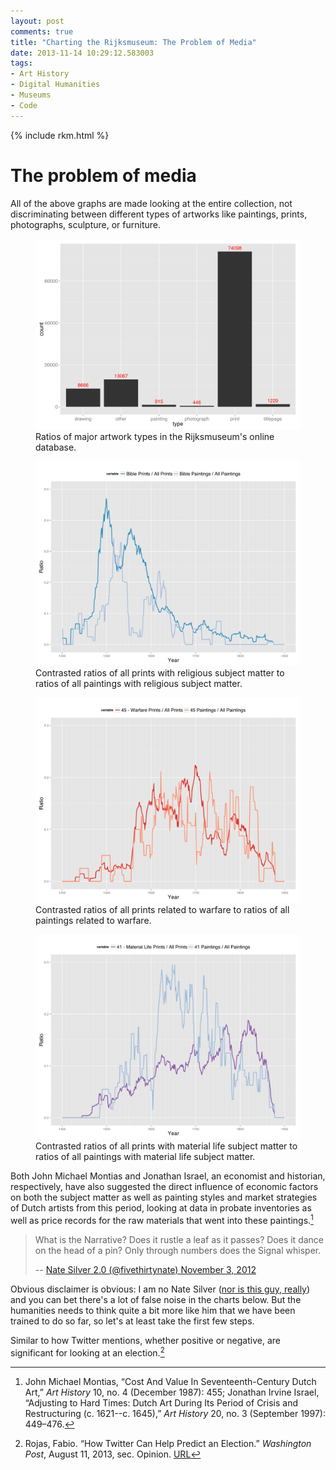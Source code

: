 ```yaml
---
layout: post
comments: true
title: "Charting the Rijksmuseum: The Problem of Media"
date: 2013-11-14 10:29:12.583003
tags:
- Art History
- Digital Humanities
- Museums
- Code
---
```


{% include rkm.html %}



# The problem of media

All of the above graphs are made looking at the entire collection, not discriminating between different types of artworks like paintings, prints, photographs, sculpture, or furniture.

<figure>
<img src="/assets/images-display/artwork_types.svg" alt="Ratios of artwork types in the Rijksmuseum" />
<figcaption>Ratios of major artwork types in the Rijksmuseum's online database.</figcaption>
</figure>


<figure>
<a href="/assets/images-display/bible_media.svg"><img src="/assets/images-display/bible_media.svg" alt="Contrasted ratios of prints with biblical subject matter to ratios of paintings with biblical subject matter." /></a>
<figcaption>Contrasted ratios of all prints with religious subject matter to ratios of all paintings with religious subject matter.</figcaption>
</figure>

<figure>
<a href="/assets/images-display/war_media.svg"><img src="/assets/images-display/war_media.svg" alt="Contrasted ratios of all prints related to warfare to ratios of all paintings related to warfare." /></a>
<figcaption>Contrasted ratios of all prints related to warfare to ratios of all paintings related to warfare.</figcaption>
</figure>



<figure>
<a href="/assets/images-display/material_life_media.svg"><img src="/assets/images-display/material_life_media.svg" alt="Contrasted ratios of all prints with material life subject matter to ratios of all paintings with material life subject matter." /></a>
<figcaption>Contrasted ratios of all prints with material life subject matter to ratios of all paintings with material life subject matter.</figcaption>
</figure>

Both John Michael Montias and Jonathan Israel, an economist and historian, respectively, have also suggested the direct influence of economic factors on both the subject matter as well as painting styles and market strategies of Dutch artists from this period, looking at data in probate inventories as well as price records for the raw materials that went into these paintings.[^4] 

[^4]: John Michael Montias, “Cost And Value In Seventeenth-Century Dutch Art,” *Art History* 10, no. 4 (December 1987): 455; Jonathan Irvine Israel, “Adjusting to Hard Times: Dutch Art During Its Period of Crisis and Restructuring (c. 1621--c. 1645),” *Art History* 20, no. 3 (September 1997): 449–476.


> What is the Narrative? Does it rustle a leaf as it passes? Does it dance on the head of a pin? Only through numbers does the Signal whisper.
>
> -- [Nate Silver 2.0 (@fivethirtynate) November 3, 2012](https://twitter.com/fivethirtynate/statuses/264569367570825217)

Obvious disclaimer is obvious: I am no Nate Silver ([nor is this guy, really](https://twitter.com/fivethirtynate)) and you can bet there's a lot of false noise in the charts below. But the humanities needs to think quite a bit more like him that we have been trained to do so far, so let's at least take the first few steps.


Similar to how Twitter mentions, whether positive or negative, are significant for looking at an election.[^2]

[^2]: Rojas, Fabio. “How Twitter Can Help Predict an Election.” *Washington Post*, August 11, 2013, sec. Opinion. [URL](http://articles.washingtonpost.com/2013-08-11/opinions/41299678_1_tweets-social-media-data-congressional-district)


